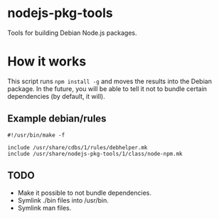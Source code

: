 # nodejs-pkg-tools

Tools for building Debian Node.js packages.

# How it works

This script runs `npm install -g` and moves the results into the
Debian package. In the future, you will be able to tell it not to
bundle certain dependencies (by default, it will).

## Example debian/rules

    #!/usr/bin/make -f

    include /usr/share/cdbs/1/rules/debhelper.mk
    include /usr/share/nodejs-pkg-tools/1/class/node-npm.mk

## TODO

- Make it possible to not bundle dependencies.
- Symlink ./bin files into /usr/bin.
- Symlink man files.
